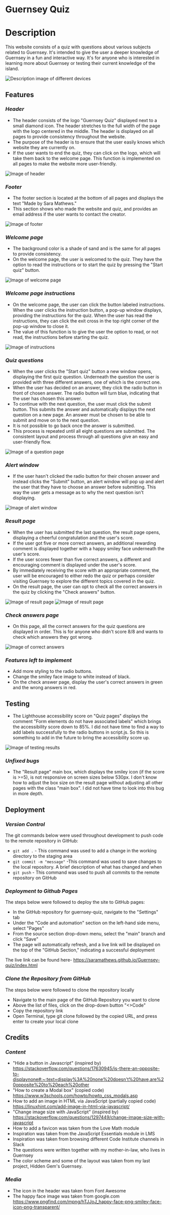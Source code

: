 # **Guernsey Quiz** #
# **Description** #
This website consists of a quiz with questions about various subjects related to Guernsey. 
It's intended to give the user a deeper knowledge of Guernsey in a fun and interactive way. It's for anyone who is interested in learning more about Guernsey or testing their current knowledge of the island.

![Description image of different devices](docs/multi-device.png)

## **Features**
### *Header*
- The header consists of the logo "Guernsey Quiz" displayed next to a small diamond icon. The header stretches to the full width of the page with the logo centered in the middle. The header is displayed on all pages to provide consistency throughout the website. 
- The purpose of the header is to ensure that the user easily knows which website they are currently on. 
- If the user wants to end the quiz, they can click on the logo, which will take them back to the welcome page. This function is implemented on all pages to make the website more user-friendly. 

![Image of header](docs/header.png)
### *Footer*
- The footer section is located at the bottom of all pages and displays the text "Made by Sara Mathews." 
- This section shows who made the website and quiz, and provides an email address if the user wants to contact the creator. 

![Image of footer](docs/footer.png)
### *Welcome page*
- The background color is a shade of sand and is the same for all pages to provide consistency. 
- On the welcome page, the user is welcomed to the quiz. They have the option to read the instructions or to start the quiz by pressing the "Start quiz" button.

![Image of welcome page](docs/welcome.png) 
### *Welcome page instructions*
- On the welcome page, the user can click the button labeled instructions. When the user clicks the instruction button, a pop-up window displays, providing the instructions for the quiz. When the user has read the instructions, they can click the exit cross in the top right corner of the pop-up window to close it. 
- The value of this function is to give the user the option to read, or not read, the instructions before starting the quiz. 

![Image of instructions](docs/instructions.png)
### *Quiz questions*
- When the user clicks the "Start quiz" button a new window opens, displaying the first quiz question. Underneath the question the user is provided with three different answers, one of which is the correct one. 
- When the user has decided on an answer, they click the radio button in front of chosen answer. The radio button will turn blue, indicating that the user has chosen this answer. 
- To continue with the next question, the user must click the submit button. This submits the answer and automatically displays the next question on a new page. An answer must be chosen to be able to submit and move on to the next question. 
- It is not possible to go back once the answer is submitted.
- This process is repeated until all eight questions are submitted. The consistent layout and process through all questions give an easy and user-friendly flow. 

![Image of a question page](docs/questions.png)
### *Alert window*
- If the user hasn't clicked the radio button for their chosen answer and instead clicks the "Submit" button, an alert window will pop up and alert the user that they have to choose an answer before submitting. This way the user gets a message as to why the next question isn't displaying. 

![Image of alert window](docs/alert.png)
### *Result page*
- When the user has submitted the last question, the result page opens, displaying a cheerful congratulation and the user's score. 
- If the user got five or more correct answers, an additional rewarding comment is displayed together with a happy smiley face underneath the user's score. 
- If the user scores fewer than five correct answers, a different and encouraging comment is displayed under the user's score. 
- By immediately receiving the score with an appropriate comment, the user will be encouraged to either redo the quiz or perhaps consider visiting Guernsey to explore the different topics covered in the quiz.
- On the result page, the user can opt to check all the correct answers in the quiz by clicking the "Check answers" button. 

![Image of result page](docs/result-two.png)
![Image of result page](docs/result.png)
### *Check answers page*
- On this page, all the correct answers for the quiz questions are displayed in order. This is for anyone who didn't score 8/8 and wants to check which answers they got wrong. 

![Image of correct answers](docs/correct-answers.png)
### *Features left to implement*
- Add more styling to the radio buttons.
- Change the smiley face image to white instead of black. 
- On the check answer page, display the user's correct answers in green and the wrong answers in red. 

## **Testing**
- The Lighthouse accessibility score on "Quiz pages" displays the comment "Form elements do not have associated labels" which brings the accessibility score down to 85%. I did not have time to find a way to add labels successfully to the radio buttons in script.js. So this is something to add in the future to bring the accessibility score up. 

![Image of testing results](docs/testing-guernsey-quiz.png)
 ### *Unfixed bugs*
 - The "Result page" main box, which displays the smiley icon (if the score is >=5), is not responsive on screen sizes below 530px. I don't know how to adjust the box size on the result page without adjusting all other pages with the class "main box". I did not have time to look into this bug in more depth. 
 ## **Deployment**
 ### *Version Control*
The git commands below were used throughout development to push code to the remote repository in GitHub:
- `git add .` - This command was used to add a change in the working directory to the staging area
- `git commit -m "message"` -This command was used to save changes to the local repository. A brief description of what has changed and when
- `git push` - This command was used to push all commits to the remote repository on GitHub

### *Deployment to Github Pages*
The steps below were followed to deploy the site to GitHub pages:
- In the GitHub repository for guernsey-quiz, navigate to the "Settings" tab
- Under the "Code and automation" section on the left-hand side menu, select "Pages"
-  From the source section drop-down menu, select the "main" branch and click "Save"
- The page will automatically refresh, and a live link will be displayed on the top of the "GitHub Section," indicating a successful deployment

The live link can be found here- https://saramathews.github.io/Guernsey-quiz/index.html

### *Clone the Repository from GitHub*
The steps below were followed to clone the repository locally  
- Navigate to the main page of the GitHub Repository you want to clone 
- Above the list of files, click on the drop-down button "<>Code"
- Copy the repository link 
- Open Terminal, type git clone followed by the copied URL, and press enter to create your local clone

## **Credits**
### *Content*
- "Hide a button in Javascript" (inspired by) https://stackoverflow.com/questions/17630945/is-there-an-opposite-to-displaynone#:~:text=display%3A%20none%20doesn't%20have,are%20opposite%20to%20each%20other  
- "How to create a Modal box" (copied code) https://www.w3schools.com/howto/howto_css_modals.asp
- How to add an image in HTML via JavaScript (partially copied code) https://linuxhint.com/add-image-in-html-via-javascript/
- "Change image size with JavaScript" (inspired by) https://stackoverflow.com/questions/1297449/change-image-size-with-javascript
- How to add a favicon was taken from the Love Math module
- Inspiration was taken from the JavaScript Essentials module in LMS
- Inspiration was taken from browsing different Code Institute channels in Slack
- The questions were written together with my mother-in-law, who lives in Guernsey
- The color scheme and some of the layout was taken from my last project, Hidden Gem's Guernsey. 

### *Media*
- The icon in the header was taken from Font Awesome 
- The happy face image was taken from google.com https://www.pngfind.com/mpng/hTJJoJ_happy-face-png-smiley-face-icon-png-transparent/

